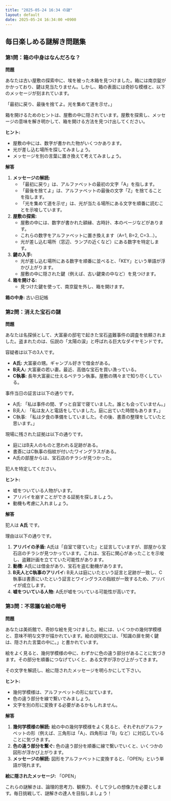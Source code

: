 ```yaml
---
title: "2025-05-24 16:34 の謎"
layout: default
date: 2025-05-24 16:34:00 +0900
---
```

## 毎日楽しめる謎解き問題集

### 第1問：箱の中身はなんだろな？

**問題**

あなたは古い屋敷の探索中に、埃を被った木箱を見つけました。箱には南京錠がかかっており、鍵は見当たりません。しかし、箱の表面には奇妙な模様と、以下のメッセージが刻まれています。

「最初に戻り、最後を捨てよ。光を集めて道を示せ。」

箱を開けるためのヒントは、屋敷の中に隠されています。屋敷を探索し、メッセージの意味を解き明かして、箱を開ける方法を見つけ出してください。

**ヒント:**

*   屋敷の中には、数字が書かれた物がいくつかあります。
*   光が差し込む場所を探してみましょう。
*   メッセージを別の言葉に置き換えて考えてみましょう。

**解答**

1.  **メッセージの解読:**
    *   「最初に戻り」は、アルファベットの最初の文字「A」を指します。
    *   「最後を捨てよ」は、アルファベットの最後の文字「Z」を捨てることを指します。
    *   「光を集めて道を示せ」は、光が当たる場所にある文字を順番に読むことを示唆しています。
2.  **屋敷の探索:**
    *   屋敷の中には、数字が書かれた額縁、古時計、本のページなどがあります。
    *   これらの数字をアルファベットに置き換えます（A=1, B=2, C=3...）。
    *   光が差し込む場所（窓辺、ランプの近くなど）にある数字を特定します。
3.  **鍵の入手:**
    *   光が差し込む場所にある数字を順番に並べると、「KEY」という単語が浮かび上がります。
    *   屋敷の中に隠された鍵（例えば、古い鍵束の中など）を見つけます。
4.  **箱を開ける:**
    *   見つけた鍵を使って、南京錠を外し、箱を開けます。

**箱の中身:** 古い日記帳

### 第2問：消えた宝石の謎

**問題**

あなたは名探偵として、大富豪の邸宅で起きた宝石盗難事件の調査を依頼されました。盗まれたのは、伝説の「太陽の涙」と呼ばれる巨大なダイヤモンドです。

容疑者は以下の3人です。

*   **A氏:** 大富豪の甥。ギャンブル好きで借金がある。
*   **B夫人:** 大富豪の若い妻。最近、高価な宝石を買い漁っている。
*   **C執事:** 長年大富豪に仕えるベテラン執事。屋敷の隅々まで知り尽くしている。

事件当日の証言は以下の通りです。

*   A氏: 「私は事件の間、ずっと自室で寝ていました。誰とも会っていません。」
*   B夫人: 「私は友人と電話をしていました。庭に出ていた時間もあります。」
*   C執事: 「私は夕食の準備をしていました。その後、書斎の整理をしていたと思います。」

現場に残された証拠は以下の通りです。

*   庭にはB夫人のものと思われる足跡がある。
*   書斎にはC執事の指紋が付いたワイングラスがある。
*   A氏の部屋からは、宝石店のチラシが見つかった。

犯人を特定してください。

**ヒント:**

*   嘘をついている人物がいます。
*   アリバイを崩すことができる証拠を探しましょう。
*   動機も考慮に入れましょう。

**解答**

犯人は **A氏** です。

理由は以下の通りです。

1.  **アリバイの矛盾:** A氏は「自室で寝ていた」と証言していますが、部屋から宝石店のチラシが見つかっています。これは、宝石に関心があったことを示唆し、盗難計画を立てていた可能性があります。
2.  **動機:** A氏には借金があり、宝石を盗む動機があります。
3.  **B夫人とC執事のアリバイ:** B夫人は庭にいたという証言と足跡が一致し、C執事は書斎にいたという証言とワイングラスの指紋が一致するため、アリバイが成立します。
4.  **嘘をついている人物:** A氏が嘘をついている可能性が高いです。

### 第3問：不思議な絵の暗号

**問題**

あなたは美術館で、奇妙な絵を見つけました。絵には、いくつかの幾何学模様と、意味不明な文字が描かれています。絵の説明文には、「知識の扉を開く鍵は、隠された言葉の中に。」と書かれています。

絵をよく見ると、幾何学模様の中に、わずかに色の違う部分があることに気づきます。その部分を順番につなげていくと、ある文字が浮かび上がってきます。

その文字を解読し、絵に隠されたメッセージを明らかにして下さい。

**ヒント:**

*   幾何学模様は、アルファベットの形に似ています。
*   色の違う部分を線で繋いでみましょう。
*   文字を別の形に変換する必要があるかもしれません。

**解答**

1.  **幾何学模様の解読:** 絵の中の幾何学模様をよく見ると、それぞれがアルファベットの形（例えば、三角形は「A」、四角形は「B」など）に対応していることに気づきます。
2.  **色の違う部分を繋ぐ:** 色の違う部分を順番に線で繋いでいくと、いくつかの図形が浮かび上がります。
3.  **メッセージの解読:** 図形をアルファベットに変換すると、「OPEN」という単語が現れます。

**絵に隠されたメッセージ:** 「OPEN」

これらの謎解きは、論理的思考力、観察力、そして少しの想像力を必要とします。毎日挑戦して、謎解きの達人を目指しましょう！
